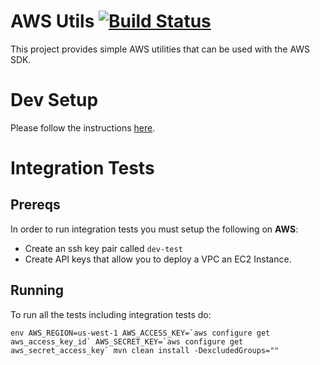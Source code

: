 # AWS Utils [![Build Status](https://travis-ci.org/StreamSimple/awsutils.svg?branch=master)](https://travis-ci.org/StreamSimple/awsutils)

This project provides simple AWS utilities that can be used with the AWS SDK.

# Dev Setup

Please follow the instructions [here](https://github.com/StreamSimple/uber-poms/wiki/Building-Projects).

# Integration Tests

## Prereqs

In order to run integration tests you must setup the following on **AWS**:

 - Create an ssh key pair called ```dev-test```
 - Create API keys that allow you to deploy a VPC an EC2 Instance.
 
## Running

To run all the tests including integration tests do:

```
env AWS_REGION=us-west-1 AWS_ACCESS_KEY=`aws configure get aws_access_key_id` AWS_SECRET_KEY=`aws configure get aws_secret_access_key` mvn clean install -DexcludedGroups=""
```
